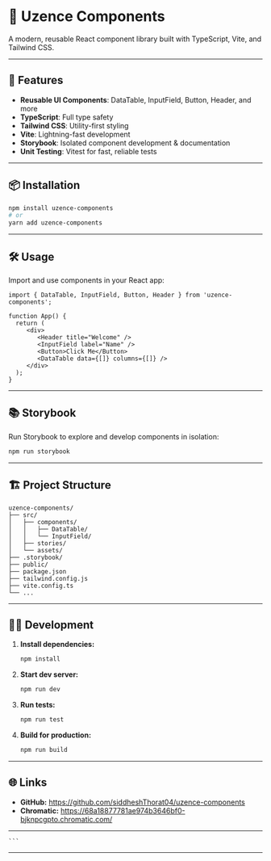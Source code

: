 
# 🧩 Uzence Components

A modern, reusable React component library built with TypeScript, Vite, and Tailwind CSS.

---

## 🚀 Features

- **Reusable UI Components**: DataTable, InputField, Button, Header, and more
- **TypeScript**: Full type safety
- **Tailwind CSS**: Utility-first styling
- **Vite**: Lightning-fast development
- **Storybook**: Isolated component development & documentation
- **Unit Testing**: Vitest for fast, reliable tests

---

## 📦 Installation

```bash
npm install uzence-components
# or
yarn add uzence-components
```

---

## 🛠️ Usage

Import and use components in your React app:

```tsx
import { DataTable, InputField, Button, Header } from 'uzence-components';

function App() {
  return (
	 <div>
		<Header title="Welcome" />
		<InputField label="Name" />
		<Button>Click Me</Button>
		<DataTable data={[]} columns={[]} />
	 </div>
  );
}
```

---

## 📚 Storybook

Run Storybook to explore and develop components in isolation:

```bash
npm run storybook
```

---

## 🏗️ Project Structure

```
uzence-components/
├── src/
│   ├── components/
│   │   ├── DataTable/
│   │   └── InputField/
│   ├── stories/
│   └── assets/
├── .storybook/
├── public/
├── package.json
├── tailwind.config.js
├── vite.config.ts
└── ...
```

---

## 🧑‍💻 Development

1. **Install dependencies:**
	```bash
	npm install
	```
2. **Start dev server:**
	```bash
	npm run dev
	```
3. **Run tests:**
	```bash
	npm run test
	```
4. **Build for production:**
	```bash
	npm run build
	```

---

## 🌐 Links

- **GitHub:** https://github.com/siddheshThorat04/uzence-components
- **Chromatic:** https://68a18877781ae974b3646bf0-bjknpcgpto.chromatic.com/

---
	```

---

